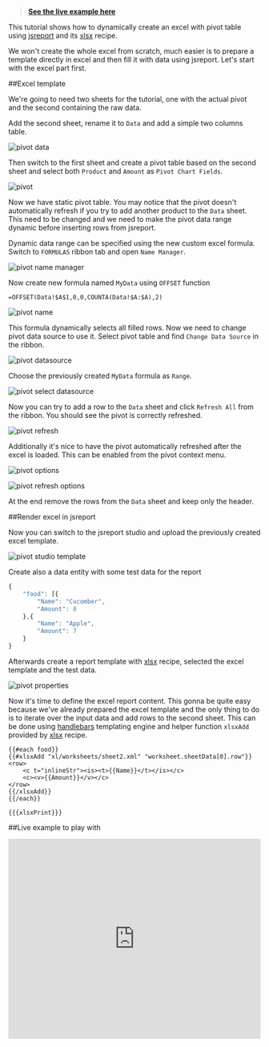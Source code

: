 > **[See the live example here](https://playground.jsreport.net/studio/workspace/HyQH-eKv/6)**

This tutorial shows how to dynamically create an excel with pivot table using [jsreport](http://jsreport.net) and its [xlsx](http://jsreport.net/learn/xlsx) recipe. 

We won't create the whole excel from scratch, much easier is to prepare a template directly in excel and then fill it with data using jsreport. Let's start with the excel part first.

##Excel template

We're going to need two sheets for the tutorial, one with the actual pivot and the second containing the raw data.

Add the second sheet, rename it to `Data` and add a simple two columns table.

![pivot data](http://jsreport.net/screenshots/pivot-data.png)

Then switch to the first sheet and create a pivot table based on the second sheet and select both `Product` and `Amount` as `Pivot Chart Fields`.

![pivot](http://jsreport.net/screenshots/pivot.png)

Now we have static pivot table. You may notice that the pivot doesn't automatically refresh if you try to add another product to the `Data` sheet. This need to be changed and we need to make the pivot data range dynamic before inserting rows from jsreport.

Dynamic data range can be specified using the new custom excel formula. Switch to `FORMULAS` ribbon tab and open `Name Manager`.

![pivot name manager](http://jsreport.net/screenshots/pivot-name-manager.png)

Now create new formula named `MyData` using `OFFSET` function
```
=OFFSET(Data!$A$1,0,0,COUNTA(Data!$A:$A),2)
```

![pivot name](http://jsreport.net/screenshots/pivot-name.png)

This formula dynamically selects all filled rows. Now we need to change pivot data source to use it. Select pivot table and find `Change Data Source` in the ribbon.

![pivot datasource](http://jsreport.net/screenshots/pivot-datasource.png)

Choose the previously created `MyData` formula as `Range`.

![pivot select datasource](http://jsreport.net/screenshots/pivot-select-datasource.png)

Now you can try to add a row to the `Data` sheet and click `Refresh All` from the ribbon. You should see the pivot is correctly refreshed.

![pivot refresh](http://jsreport.net/screenshots/pivot-refresh.png)

Additionally it's nice to have the pivot automatically refreshed after the excel is loaded. This can be enabled from the pivot context menu.

![pivot options](http://jsreport.net/screenshots/pivot-options.png)

![pivot refresh options](http://jsreport.net/screenshots/pivot-refresh-options.png)

At the end remove the rows from the `Data` sheet and keep only the header.

##Render excel in jsreport

Now you can switch to the jsreport studio and upload the previously created excel template.

![pivot studio template](http://jsreport.net/screenshots/pivot-studio-template.png)

Create also a data entity with some test data for the report

```js
{
    "food": [{
        "Name": "Cucomber",
        "Amount": 8
    },{
        "Name": "Apple",
        "Amount": 7
    }
}
```

Afterwards create a report template with [xlsx](http://jsreport.net/learn/xlsx) recipe, selected the excel template and the test data.

![pivot properties](http://jsreport.net/screenshots/pivot-properties.png?v=2)

Now it's time to define the excel report content. This gonna be quite easy because we've already prepared the excel template and the only thing to do is to iterate over the input data and add rows to the second sheet. This can be done using  [handlebars](http://jsreport.net/learn/handlebars) templating engine and helper function `xlsxAdd` provided by [xlsx](http://jsreport.net/learn/xlsx)  recipe.
```
{{#each food}}
{{#xlsxAdd "xl/worksheets/sheet2.xml" "worksheet.sheetData[0].row"}}
<row>
    <c t="inlineStr"><is><t>{{Name}}</t></is></c>
    <c><v>{{Amount}}</v></c>
</row>
{{/xlsxAdd}}
{{/each}}

{{{xlsxPrint}}}
```

##Live example to play with

<iframe src='https://playground.jsreport.net/studio/workspace/HyQH-eKv/6?embed=1' width="100%" height="400" frameborder="0"></iframe>